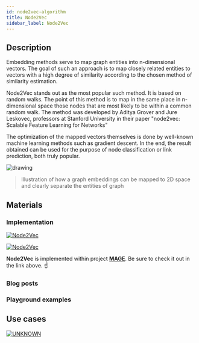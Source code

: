 ```yaml
---
id: node2vec-algorithm
title: Node2Vec
sidebar_label: Node2Vec
---
```


## Description

Embedding methods serve to map graph entities into n-dimensional vectors. The goal of such an approach is to map closely related entities to vectors with a high degree of similarity according to the chosen method of similarity estimation.

Node2Vec stands out as the most popular such method. It is based on random walks. The point of this method is to map in the same place in n-dimensional space those nodes that are most likely to be within a common random walk. The method was developed by Aditya Grover and Jure Leskovec, professors at Stanford University in their paper "node2vec: Scalable Feature Learning for Networks"

The optimization of the mapped vectors themselves is done by well-known machine learning methods such as gradient descent. In the end, the result obtained can be used for the purpose of node classification or link prediction, both truly popular.

<img src="https://i.imgur.com/HXHXLwZ.png" alt="drawing"/>

> Illustration of how a graph embeddings can be mapped to 2D space and clearly separate the entities of graph

## Materials

### Implementation

[![Node2Vec](https://img.shields.io/badge/Node2Vec-Implementation-FB6E00?style=for-the-badge&logo=github&logoColor=white)](/mage/query-modules/cpp/node2vec)

[![Node2Vec](https://img.shields.io/badge/Node2Vec-Documentation-FCC624?style=for-the-badge&logo=cplusplus&logoColor=white)](/mage/query-modules/cpp/node2vec)

**Node2Vec** is implemented within project [**MAGE**](https://github.com/memgraph/mage). Be sure to check it out in the link above. :point_up:


### Blog posts

### Playground examples

## Use cases

[![UNKNOWN](https://img.shields.io/badge/UNKNOWN-Application-8A477F?style=for-the-badge)](/mage/query-modules/python/node-similarity)

